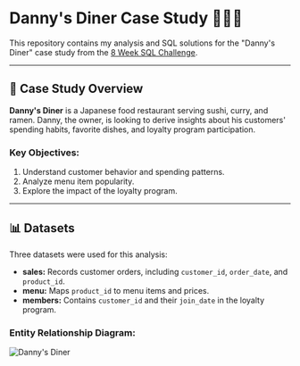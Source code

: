 # Danny's Diner Case Study 🍣🍜🍛

This repository contains my analysis and SQL solutions for the "Danny's Diner" case study from the [8 Week SQL Challenge](https://8weeksqlchallenge.com/case-study-1/).

---

## 📖 Case Study Overview

**Danny's Diner** is a Japanese food restaurant serving sushi, curry, and ramen. Danny, the owner, is looking to derive insights about his customers' spending habits, favorite dishes, and loyalty program participation.

### **Key Objectives:**
1. Understand customer behavior and spending patterns.
2. Analyze menu item popularity.
3. Explore the impact of the loyalty program.

---

## 📊 Datasets

Three datasets were used for this analysis:
- **sales:** Records customer orders, including `customer_id`, `order_date`, and `product_id`.
- **menu:** Maps `product_id` to menu items and prices.
- **members:** Contains `customer_id` and their `join_date` in the loyalty program.

### Entity Relationship Diagram:
![Danny's Diner]()


